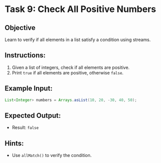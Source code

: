 # Task 9: Check All Positive Numbers

## Objective
Learn to verify if all elements in a list satisfy a condition using streams.

## Instructions:
1. Given a list of integers, check if all elements are positive.
2. Print `true` if all elements are positive, otherwise `false`.

## Example Input:
```java
List<Integer> numbers = Arrays.asList(10, 20, -30, 40, 50);
```

## Expected Output:
- Result: `false`

## Hints:
- Use `allMatch()` to verify the condition.
